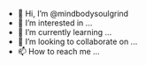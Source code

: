 - 👋 Hi, I’m @mindbodysoulgrind
- 👀 I’m interested in ...
- 🌱 I’m currently learning ...
- 💞️ I’m looking to collaborate on ...
- 📫 How to reach me ...

<!---
mindbodysoulgrind/mindbodysoulgrind is a ✨ special ✨ repository because its `README.md` (this file) appears on your GitHub profile.
You can click the Preview link to take a look at your changes.
--->

